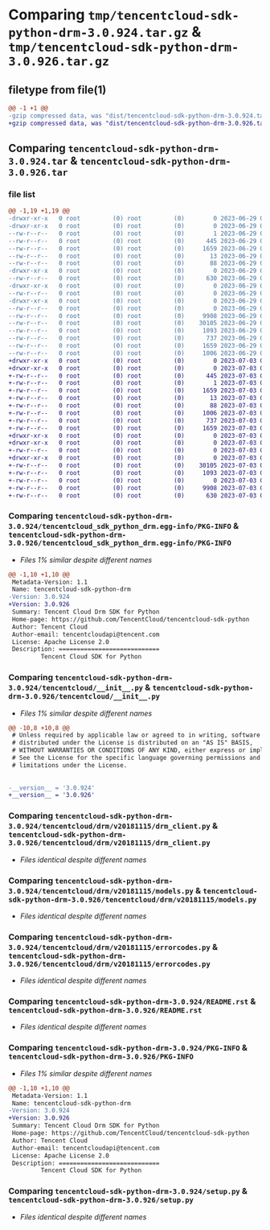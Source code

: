 # Comparing `tmp/tencentcloud-sdk-python-drm-3.0.924.tar.gz` & `tmp/tencentcloud-sdk-python-drm-3.0.926.tar.gz`

## filetype from file(1)

```diff
@@ -1 +1 @@
-gzip compressed data, was "dist/tencentcloud-sdk-python-drm-3.0.924.tar", last modified: Thu Jun 29 00:29:42 2023, max compression
+gzip compressed data, was "dist/tencentcloud-sdk-python-drm-3.0.926.tar", last modified: Mon Jul  3 00:25:08 2023, max compression
```

## Comparing `tencentcloud-sdk-python-drm-3.0.924.tar` & `tencentcloud-sdk-python-drm-3.0.926.tar`

### file list

```diff
@@ -1,19 +1,19 @@
-drwxr-xr-x   0 root         (0) root         (0)        0 2023-06-29 00:29:42.000000 tencentcloud-sdk-python-drm-3.0.924/
-drwxr-xr-x   0 root         (0) root         (0)        0 2023-06-29 00:29:42.000000 tencentcloud-sdk-python-drm-3.0.924/tencentcloud_sdk_python_drm.egg-info/
--rw-r--r--   0 root         (0) root         (0)        1 2023-06-29 00:29:42.000000 tencentcloud-sdk-python-drm-3.0.924/tencentcloud_sdk_python_drm.egg-info/dependency_links.txt
--rw-r--r--   0 root         (0) root         (0)      445 2023-06-29 00:29:42.000000 tencentcloud-sdk-python-drm-3.0.924/tencentcloud_sdk_python_drm.egg-info/SOURCES.txt
--rw-r--r--   0 root         (0) root         (0)     1659 2023-06-29 00:29:42.000000 tencentcloud-sdk-python-drm-3.0.924/tencentcloud_sdk_python_drm.egg-info/PKG-INFO
--rw-r--r--   0 root         (0) root         (0)       13 2023-06-29 00:29:42.000000 tencentcloud-sdk-python-drm-3.0.924/tencentcloud_sdk_python_drm.egg-info/top_level.txt
--rw-r--r--   0 root         (0) root         (0)       88 2023-06-29 00:29:42.000000 tencentcloud-sdk-python-drm-3.0.924/setup.cfg
-drwxr-xr-x   0 root         (0) root         (0)        0 2023-06-29 00:29:42.000000 tencentcloud-sdk-python-drm-3.0.924/tencentcloud/
--rw-r--r--   0 root         (0) root         (0)      630 2023-06-29 00:29:42.000000 tencentcloud-sdk-python-drm-3.0.924/tencentcloud/__init__.py
-drwxr-xr-x   0 root         (0) root         (0)        0 2023-06-29 00:29:42.000000 tencentcloud-sdk-python-drm-3.0.924/tencentcloud/drm/
--rw-r--r--   0 root         (0) root         (0)        0 2023-06-29 00:29:42.000000 tencentcloud-sdk-python-drm-3.0.924/tencentcloud/drm/__init__.py
-drwxr-xr-x   0 root         (0) root         (0)        0 2023-06-29 00:29:42.000000 tencentcloud-sdk-python-drm-3.0.924/tencentcloud/drm/v20181115/
--rw-r--r--   0 root         (0) root         (0)        0 2023-06-29 00:29:42.000000 tencentcloud-sdk-python-drm-3.0.924/tencentcloud/drm/v20181115/__init__.py
--rw-r--r--   0 root         (0) root         (0)     9908 2023-06-29 00:29:42.000000 tencentcloud-sdk-python-drm-3.0.924/tencentcloud/drm/v20181115/drm_client.py
--rw-r--r--   0 root         (0) root         (0)    30105 2023-06-29 00:29:42.000000 tencentcloud-sdk-python-drm-3.0.924/tencentcloud/drm/v20181115/models.py
--rw-r--r--   0 root         (0) root         (0)     1093 2023-06-29 00:29:42.000000 tencentcloud-sdk-python-drm-3.0.924/tencentcloud/drm/v20181115/errorcodes.py
--rw-r--r--   0 root         (0) root         (0)      737 2023-06-29 00:29:42.000000 tencentcloud-sdk-python-drm-3.0.924/README.rst
--rw-r--r--   0 root         (0) root         (0)     1659 2023-06-29 00:29:42.000000 tencentcloud-sdk-python-drm-3.0.924/PKG-INFO
--rw-r--r--   0 root         (0) root         (0)     1006 2023-06-29 00:29:42.000000 tencentcloud-sdk-python-drm-3.0.924/setup.py
+drwxr-xr-x   0 root         (0) root         (0)        0 2023-07-03 00:25:08.000000 tencentcloud-sdk-python-drm-3.0.926/
+drwxr-xr-x   0 root         (0) root         (0)        0 2023-07-03 00:25:08.000000 tencentcloud-sdk-python-drm-3.0.926/tencentcloud_sdk_python_drm.egg-info/
+-rw-r--r--   0 root         (0) root         (0)      445 2023-07-03 00:25:08.000000 tencentcloud-sdk-python-drm-3.0.926/tencentcloud_sdk_python_drm.egg-info/SOURCES.txt
+-rw-r--r--   0 root         (0) root         (0)        1 2023-07-03 00:25:08.000000 tencentcloud-sdk-python-drm-3.0.926/tencentcloud_sdk_python_drm.egg-info/dependency_links.txt
+-rw-r--r--   0 root         (0) root         (0)     1659 2023-07-03 00:25:08.000000 tencentcloud-sdk-python-drm-3.0.926/tencentcloud_sdk_python_drm.egg-info/PKG-INFO
+-rw-r--r--   0 root         (0) root         (0)       13 2023-07-03 00:25:08.000000 tencentcloud-sdk-python-drm-3.0.926/tencentcloud_sdk_python_drm.egg-info/top_level.txt
+-rw-r--r--   0 root         (0) root         (0)       88 2023-07-03 00:25:08.000000 tencentcloud-sdk-python-drm-3.0.926/setup.cfg
+-rw-r--r--   0 root         (0) root         (0)     1006 2023-07-03 00:25:08.000000 tencentcloud-sdk-python-drm-3.0.926/setup.py
+-rw-r--r--   0 root         (0) root         (0)      737 2023-07-03 00:25:08.000000 tencentcloud-sdk-python-drm-3.0.926/README.rst
+-rw-r--r--   0 root         (0) root         (0)     1659 2023-07-03 00:25:08.000000 tencentcloud-sdk-python-drm-3.0.926/PKG-INFO
+drwxr-xr-x   0 root         (0) root         (0)        0 2023-07-03 00:25:08.000000 tencentcloud-sdk-python-drm-3.0.926/tencentcloud/
+drwxr-xr-x   0 root         (0) root         (0)        0 2023-07-03 00:25:08.000000 tencentcloud-sdk-python-drm-3.0.926/tencentcloud/drm/
+-rw-r--r--   0 root         (0) root         (0)        0 2023-07-03 00:25:08.000000 tencentcloud-sdk-python-drm-3.0.926/tencentcloud/drm/__init__.py
+drwxr-xr-x   0 root         (0) root         (0)        0 2023-07-03 00:25:08.000000 tencentcloud-sdk-python-drm-3.0.926/tencentcloud/drm/v20181115/
+-rw-r--r--   0 root         (0) root         (0)    30105 2023-07-03 00:25:08.000000 tencentcloud-sdk-python-drm-3.0.926/tencentcloud/drm/v20181115/models.py
+-rw-r--r--   0 root         (0) root         (0)     1093 2023-07-03 00:25:08.000000 tencentcloud-sdk-python-drm-3.0.926/tencentcloud/drm/v20181115/errorcodes.py
+-rw-r--r--   0 root         (0) root         (0)        0 2023-07-03 00:25:08.000000 tencentcloud-sdk-python-drm-3.0.926/tencentcloud/drm/v20181115/__init__.py
+-rw-r--r--   0 root         (0) root         (0)     9908 2023-07-03 00:25:08.000000 tencentcloud-sdk-python-drm-3.0.926/tencentcloud/drm/v20181115/drm_client.py
+-rw-r--r--   0 root         (0) root         (0)      630 2023-07-03 00:25:08.000000 tencentcloud-sdk-python-drm-3.0.926/tencentcloud/__init__.py
```

### Comparing `tencentcloud-sdk-python-drm-3.0.924/tencentcloud_sdk_python_drm.egg-info/PKG-INFO` & `tencentcloud-sdk-python-drm-3.0.926/tencentcloud_sdk_python_drm.egg-info/PKG-INFO`

 * *Files 1% similar despite different names*

```diff
@@ -1,10 +1,10 @@
 Metadata-Version: 1.1
 Name: tencentcloud-sdk-python-drm
-Version: 3.0.924
+Version: 3.0.926
 Summary: Tencent Cloud Drm SDK for Python
 Home-page: https://github.com/TencentCloud/tencentcloud-sdk-python
 Author: Tencent Cloud
 Author-email: tencentcloudapi@tencent.com
 License: Apache License 2.0
 Description: ============================
         Tencent Cloud SDK for Python
```

### Comparing `tencentcloud-sdk-python-drm-3.0.924/tencentcloud/__init__.py` & `tencentcloud-sdk-python-drm-3.0.926/tencentcloud/__init__.py`

 * *Files 1% similar despite different names*

```diff
@@ -10,8 +10,8 @@
 # Unless required by applicable law or agreed to in writing, software
 # distributed under the License is distributed on an "AS IS" BASIS,
 # WITHOUT WARRANTIES OR CONDITIONS OF ANY KIND, either express or implied.
 # See the License for the specific language governing permissions and
 # limitations under the License.
 
 
-__version__ = '3.0.924'
+__version__ = '3.0.926'
```

### Comparing `tencentcloud-sdk-python-drm-3.0.924/tencentcloud/drm/v20181115/drm_client.py` & `tencentcloud-sdk-python-drm-3.0.926/tencentcloud/drm/v20181115/drm_client.py`

 * *Files identical despite different names*

### Comparing `tencentcloud-sdk-python-drm-3.0.924/tencentcloud/drm/v20181115/models.py` & `tencentcloud-sdk-python-drm-3.0.926/tencentcloud/drm/v20181115/models.py`

 * *Files identical despite different names*

### Comparing `tencentcloud-sdk-python-drm-3.0.924/tencentcloud/drm/v20181115/errorcodes.py` & `tencentcloud-sdk-python-drm-3.0.926/tencentcloud/drm/v20181115/errorcodes.py`

 * *Files identical despite different names*

### Comparing `tencentcloud-sdk-python-drm-3.0.924/README.rst` & `tencentcloud-sdk-python-drm-3.0.926/README.rst`

 * *Files identical despite different names*

### Comparing `tencentcloud-sdk-python-drm-3.0.924/PKG-INFO` & `tencentcloud-sdk-python-drm-3.0.926/PKG-INFO`

 * *Files 1% similar despite different names*

```diff
@@ -1,10 +1,10 @@
 Metadata-Version: 1.1
 Name: tencentcloud-sdk-python-drm
-Version: 3.0.924
+Version: 3.0.926
 Summary: Tencent Cloud Drm SDK for Python
 Home-page: https://github.com/TencentCloud/tencentcloud-sdk-python
 Author: Tencent Cloud
 Author-email: tencentcloudapi@tencent.com
 License: Apache License 2.0
 Description: ============================
         Tencent Cloud SDK for Python
```

### Comparing `tencentcloud-sdk-python-drm-3.0.924/setup.py` & `tencentcloud-sdk-python-drm-3.0.926/setup.py`

 * *Files identical despite different names*

